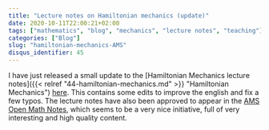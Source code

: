 ```yaml
---
title: "Lecture notes on Hamiltonian mechanics (update)"
date: 2020-10-11T22:00:21+02:00
tags: ["mathematics", "blog", "mechanics", "lecture notes", "teaching"]
categories: ["Blog"]
slug: "hamiltonian-mechanics-AMS"
disqus_identifier: 45
---
```


I have just released a small update to the [Hamiltonian Mechanics lecture notes]({{< relref "44-hamiltonian-mechanics.md" >}} "Hamiltonian Mechanics") [here](https://github.com/mseri/hammech20/releases/download/v1.1/hm.pdf "Lecture Notes v1.1 PDF").
This contains some edits to improve the english and fix a few typos.
The lecture notes have also been approved to appear in the [AMS Open Math Notes](https://www.ams.org/open-math-notes/omn-view-listing?listingId=110861), which seems to be a very nice initiative, full of very interesting and high quality content.
